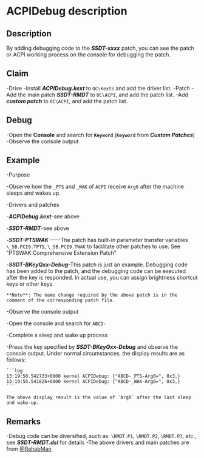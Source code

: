 # ACPIDebug description

## Description

By adding debugging code to the ***SSDT-xxxx*** patch, you can see the patch or ACPI working process on the console for debugging the patch.

## Claim

-Drive
  -Install ***ACPIDebug.kext*** to `OC\Kexts` and add the driver list.
-Patch
  -Add the main patch ***SSDT-RMDT*** to `OC\ACPI`, and add the patch list.
  -Add ***custom patch*** to `OC\ACPI`, and add the patch list.

## Debug

-Open the **Console** and search for **`Keyword`** (**`Keyword`** from ***Custom Patches***)
-Observe the console output

## Example

-Purpose

  -Observe how the `_PTS` and `_WAK` of `ACPI` receive `Arg0` after the machine sleeps and wakes up.

-Drivers and patches

  -***ACPIDebug.kext***-see above

  -***SSDT-RMDT***-see above

  -***SSDT-PTSWAK*** ——The patch has built-in parameter transfer variables `\_SB.PCI9.TPTS`, `\_SB.PCI9.TWAK` to facilitate other patches to use. See "PTSWAK Comprehensive Extension Patch"

  -***SSDT-BKeyQxx-Debug***-This patch is just an example. Debugging code has been added to the patch, and the debugging code can be executed after the key is responded. In actual use, you can assign brightness shortcut keys or other keys.

    **Note**: The name change required by the above patch is in the comment of the corresponding patch file.

-Observe the console output

  -Open the console and search for `ABCD-`

  -Complete a sleep and wake up process

  -Press the key specified by ***SSDT-BKeyQxx-Debug*** and observe the console output. Under normal circumstances, the display results are as follows:

    ```log
    13:19:50.542733+0800 kernel ACPIDebug: {"ABCD-_PTS-Arg0=", 0x3,}
    13:19:55.541826+0800 kernel ACPIDebug: {"ABCD-_WAK-Arg0=", 0x3,}
    ```

    The above display result is the value of `Arg0` after the last sleep and wake-up.

## Remarks

-Debug code can be diversified, such as: `\RMDT.P1`, `\RMDT.P2`, `\RMDT.P3`, etc., see ***SSDT-RMDT.dsl*** for details
-The above drivers and main patches are from [@RehabMan](https://github.com/rehabman)
